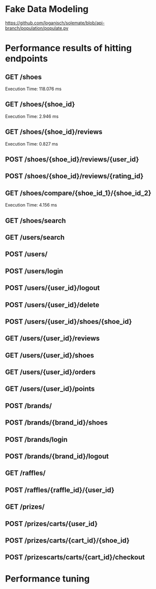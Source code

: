 # Fake Data Modeling

https://github.com/loganjsch/solemate/blob/api-branch/population/populate.py

# Performance results of hitting endpoints

## GET /shoes
Execution Time: 118.076 ms

## GET /shoes/{shoe_id}
Execution Time: 2.946 ms

## GET /shoes/{shoe_id}/reviews
Execution Time: 0.827 ms

## POST /shoes/{shoe_id}/reviews/{user_id}

## POST /shoes/{shoe_id}/reviews/{rating_id}

## GET /shoes/compare/{shoe_id_1}/{shoe_id_2}
Execution Time: 4.156 ms

## GET /shoes/search

## GET /users/search

## POST /users/

## POST /users/login

## POST /users/{user_id}/logout

## POST /users/{user_id}/delete

## POST /users/{user_id}/shoes/{shoe_id}

## GET /users/{user_id}/reviews

## GET /users/{user_id}/shoes

## GET /users/{user_id}/orders

## GET /users/{user_id}/points

## POST /brands/

## POST /brands/{brand_id}/shoes

## POST /brands/login

## POST /brands/{brand_id}/logout

## GET /raffles/

## POST /raffles/{raffle_id}/{user_id}

## GET /prizes/

## POST /prizes/carts/{user_id}

## POST /prizes/carts/{cart_id}/{shoe_id}

## POST /prizescarts/carts/{cart_id}/checkout




# Performance tuning




